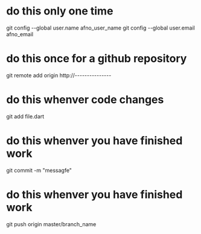 

#  do this only one time 
git config --global user.name afno_user_name 
git config --global user.email afno_email 

# do this once for a github repository 
git remote add origin http://---------------

# do this whenver code changes 
 git add file.dart 

 #  do this whenver you have finished work 
 git commit -m "messagfe" 


 # do this whenver you have finished work 
 git push origin master/branch_name 
